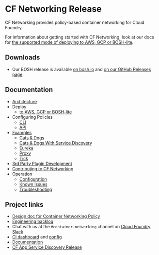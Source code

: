 # CF Networking Release

CF Networking provides policy-based container networking for Cloud Foundry.

For information about getting started with CF Networking, look at our docs for [the supported mode of deploying to AWS, GCP or BOSH-lite](https://github.com/cloudfoundry/cf-deployment).

## Downloads
- Our BOSH release is available [on bosh.io](http://bosh.io/releases/github.com/cloudfoundry-incubator/cf-networking-release)
  and [on our GitHub Releases page](https://github.com/cloudfoundry-incubator/cf-networking-release/releases)

## Documentation
- [Architecture](docs/arch.md)
- Deploy
  - [to AWS, GCP or BOSH-lite](https://github.com/cloudfoundry/cf-deployment)
- Configuring Policies
  - [CLI](docs/CLI.md)
  - [API](docs/API.md)
- [Examples](src/example-apps)
  - [Cats & Dogs](src/example-apps/cats-and-dogs)
  - [Cats & Dogs With Service Discovery](src/example-apps/cats-and-dogs-with-service-discovery)
  - [Eureka](src/example-apps/eureka)
  - [Proxy](src/example-apps/proxy)
  - [Tick](src/example-apps/tick)
- [3rd Party Plugin Development](docs/3rd-party.md)
- [Contributing to CF Networking](docs/contributing.md)
- Operation
  - [Configuration](docs/configuration.md)
  - [Known Issues](docs/known-issues.md)
  - [Troubleshooting](docs/troubleshooting.md)

## Project links
- [Design doc for Container Networking Policy](https://docs.google.com/document/d/1HDS89TJKD7ACG6cqQHph5BdNSKLt8jvo6sPGBZ5DmsM)
- [Engineering backlog](https://www.pivotaltracker.com/n/projects/1498342)
- Chat with us at the `#container-networking` channel on [Cloud Foundry Slack](http://slack.cloudfoundry.org/)
- [CI dashboard](http://dashboard.c2c.cf-app.com) and [config](https://github.com/cloudfoundry-incubator/cf-networking-ci)
- [Documentation](./docs)
- [CF App Service Discovery Release](https://github.com/cloudfoundry/cf-app-sd-release)
